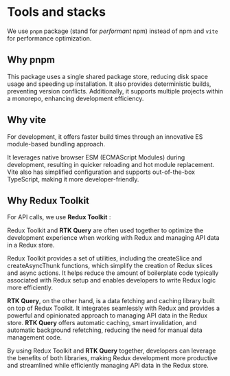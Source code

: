 # Tools and stacks

We use `pnpm` package (stand for _performant_ npm) instead of npm and `vite` for performance optimization.

## Why pnpm

This package uses a single shared package store, reducing disk space usage and speeding up installation. It also provides deterministic builds, preventing version conflicts. Additionally, it supports multiple projects within a monorepo, enhancing development efficiency.

## Why vite

For development, it offers faster build times through an innovative ES module-based bundling approach.

It leverages native browser ESM (ECMAScript Modules) during development, resulting in quicker reloading and hot module replacement. Vite also has simplified configuration and supports out-of-the-box TypeScript, making it more developer-friendly.

## Why Redux Toolkit

For API calls, we use **Redux Toolkit** :

Redux Toolkit and **RTK Query** are often used together to optimize the development experience when working with Redux and managing API data in a Redux store.

Redux Toolkit provides a set of utilities, including the createSlice and createAsyncThunk functions, which simplify the creation of Redux slices and async actions. It helps reduce the amount of boilerplate code typically associated with Redux setup and enables developers to write Redux logic more efficiently.

**RTK Query**, on the other hand, is a data fetching and caching library built on top of Redux Toolkit. It integrates seamlessly with Redux and provides a powerful and opinionated approach to managing API data in the Redux store. **RTK Query** offers automatic caching, smart invalidation, and automatic background refetching, reducing the need for manual data management code.

By using Redux Toolkit and **RTK Query** together, developers can leverage the benefits of both libraries, making Redux development more productive and streamlined while efficiently managing API data in the Redux store.
